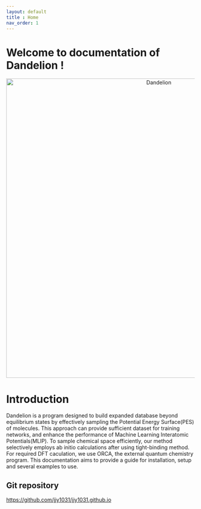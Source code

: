 ```yaml
---
layout: default
title : Home
nav_order: 1
---
```


# Welcome to documentation of Dandelion !
<div align="center">
  <img src="https://github.com/jjy1031/jjy1031.github.io/assets/160209859/5e541d6d-94b6-4c69-a452-bbac4cb2c26f" alt="Dandelion", width="800">
</div>

# Introduction
Dandelion is a program designed to build expanded database beyond equilibrium states by  effectively sampling the Potential Energy Surface(PES) of molecules. This approach can provide sufficient dataset for training networks, and enhance the performance of Machine Learning Interatomic Potentials(MLIP). To sample chemical space efficiently, our method selectively employs ab initio calculations after using tight-binding method. For required DFT caculation, we use ORCA, the external quantum chemistry program. This documentation aims to provide a guide for installation, setup and several examples to use. 

## Git repository
<https://github.com/jjy1031/jjy1031.github.io>
